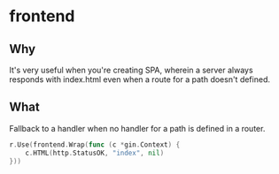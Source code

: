 frontend
========

Why
---

It's very useful when you're creating SPA, wherein a server always responds with index.html even when a route for a path doesn't defined.


What
----

Fallback to a handler when no handler for a path is defined in a router.

```go
r.Use(frontend.Wrap(func (c *gin.Context) {
	c.HTML(http.StatusOK, "index", nil)
}))
```
